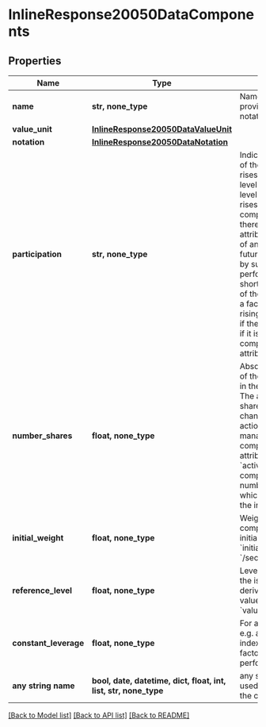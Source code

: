 # InlineResponse20050DataComponents


## Properties
Name | Type | Description | Notes
------------ | ------------- | ------------- | -------------
**name** | **str, none_type** | Name of the component, provided also if there is no notation for the component. | [optional] 
**value_unit** | [**InlineResponse20050DataValueUnit**](InlineResponse20050DataValueUnit.md) |  | [optional] 
**notation** | [**InlineResponse20050DataNotation**](InlineResponse20050DataNotation.md) |  | [optional] 
**participation** | **str, none_type** | Indicates whether the level of the composite instrument rises or falls with a rising level of the component. The level of a basket always rises with rising level of its components and vice versa; therefore, for those the attribute is not set. The level of an alpha structure or a futures spread is calculated by subtracting the performance (price) of the short component from that of the long one. The level of a factor index rises with rising level of its component if the latter is long, and falls if it is short. For the type of composite instrument, see attribute  &#x60;typeComposite&#x60;. | [optional] 
**number_shares** | **float, none_type** | Absolute number of shares of the component contained in the composite instrument.  The absolute number of shares can be subject to change due to corporate actions or active management of the composite instrument (see attribute &#x60;activeManagement&#x60;). If the component is an index, the number of shares is a factor which applies to the level of the index. | [optional] 
**initial_weight** | **float, none_type** | Weighting of the component, valid only at initial fixing   (see attribute &#x60;initialFixing&#x60; in endpoint &#x60;/securitizedDerivative/get&#x60;).  | [optional] 
**reference_level** | **float, none_type** | Level of the component on the issue date of the derivative product.  For the value unit, see attribute &#x60;valueUnit&#x60;. | [optional] 
**constant_leverage** | **float, none_type** | For a leveraged component, e.g. a component of a factor index, day-to-day leverage factor of the component&#39;s performance. | [optional] 
**any string name** | **bool, date, datetime, dict, float, int, list, str, none_type** | any string name can be used but the value must be the correct type | [optional]

[[Back to Model list]](../README.md#documentation-for-models) [[Back to API list]](../README.md#documentation-for-api-endpoints) [[Back to README]](../README.md)


